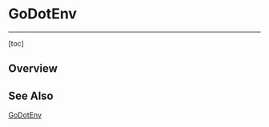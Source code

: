 # GoDotEnv

---



[toc]



## Overview



## See Also

[GoDotEnv](https://github.com/joho/godotenv)

